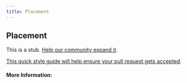 ```yaml
---
title: Placement
---
```


## Placement

This is a stub. [Help our community expand it](https://github.com/freeCodeCamp/guide-articles/tree/master/articles/Design/Typography/Placement/index.md).

[This quick style guide will help ensure your pull request gets accepted](https://github.com/freeCodeCamp/guide-articles/blob/master/README.md).

<!-- The article goes here, in GitHub-flavored Markdown. Feel free to add YouTube videos, images, and CodePen/JSBin embeds  -->

#### More Information:
<!-- Please add any articles you think might be helpful to read before writing the article -->


